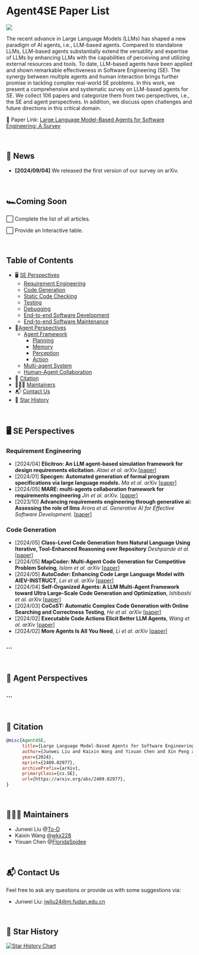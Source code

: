 # Agent4SE Paper List

<p>
<a href="http://arxiv.org/pdf/2409.02977"><img src='https://img.shields.io/badge/ArXiv-Paper-purple'/></a> 
</p>

The recent advance in Large Language Models (LLMs) has shaped a new paradigm of AI agents, i.e., LLM-based agents. Compared to standalone LLMs, LLM-based agents substantially extend the versatility and expertise of LLMs by enhancing LLMs with the capabilities of perceiving and utilizing external resources and tools. To date, LLM-based agents have been applied and shown remarkable effectiveness in Software Engineering (SE). The synergy between multiple agents and human interaction brings further promise in tackling complex real-world SE problems. In this work, we present a comprehensive and systematic survey on LLM-based agents for SE. We collect 106 papers and categorize them from two perspectives, i.e., the SE and agent perspectives. In addition, we discuss open challenges and future directions in this critical domain.

:page_facing_up: Paper Link: [Large Language Model-Based Agents for Software Engineering: A Survey](http://arxiv.org/pdf/2409.02977)

<br/>



## :newspaper: News

* **[2024/09/04]**  We released the first version of our survey on arXiv.

<br/>

## 🏎️Coming Soon

⬜ Complete the list of all articles.

⬜ Provide an Interactive table.

<br/>


## Table of Contents

* 🖥️ [SE Perspectives](#%EF%B8%8F-se-perspectives)
  * [Requirement Engineering](#-requirement-engineering)
  * [Code Generation](#-code-generation)
  * [Static Code Checking](#-static-checking)
  * [Testing](#-software-testing)
  * [Debugging](#-debugging)
  * [End-to-end Software Development](#-end-to-end-software-development)
  * [End-to-end Software Maintenance](#-end-to-end-software-maintenance)
* 🤖[Agent Perspectives](#-agent-perspectives)
  * [Agent Framework](#-agent-framework)
    * [Planning](#-planning)
    * [Memory](#-memory)
    * [Perception](#-perception)
    * [Action](#-action)
  * [Multi-agent System](#-multi-agent-system)
  * [Human-Agent Collaboration](#-human-agent-collaboration)
* 📝 [Citation](#-citation)
* 👨🏻‍💻 [Maintainers](#-maintainers)
* 📬 [Contact Us](#-contact-us)
* 🌟 [Star History](#-star-history)

<br/>

## 🖥️ SE Perspectives

### Requirement Engineering

* [2024/04] **Elicitron: An LLM agent-based simulation framework for design requirements elicitation.** *Ataei et al. arXiv.*[[paper](https://arxiv.org/pdf/2404.16045)]
* [2024/01] **Specgen: Automated generation of formal program specifications via large language models.** *Ma et al. arXiv* [[paper](https://arxiv.org/pdf/2401.08807)]
* [2024/05] **MARE: multi-agents collaboration framework for requirements engineering** *Jin et al. arXiv.* [[paper](https://arxiv.org/pdf/2405.03256)]
* [2023/10] **Advancing requirements engineering through generative ai: Assessing the role of llms** *Arora et al. Generative AI for Effective Software Development.* [[paper](https://arxiv.org/pdf/2310.13976)]



### Code Generation

* [2024/05] **Class-Level Code Generation from Natural Language Using Iterative, Tool-Enhanced Reasoning over Repository** *Deshpande et al.*[[paper](https://arxiv.org/pdf/2405.01573)]
* [2024/05] **MapCoder: Multi-Agent Code Generation for Competitive Problem Solving**, *Islam et al. arXiv* [[paper](https://arxiv.org/pdf/2405.11403)]
* [2024/05]  **AutoCoder: Enhancing Code Large Language Model with AIEV-INSTRUCT**, *Lei et al. arXiv* [[paper](https://arxiv.org/pdf/2405.14906)]
* [2024/04] **Self-Organized Agents: A LLM Multi-Agent Framework toward Ultra Large-Scale Code Generation and Optimization**, *Ishibashi et al. arXiv* [[paper](https://arxiv.org/pdf/2404.02183)]
* [2024/03] **CoCoST: Automatic Complex Code Generation with Online Searching and Correctness Testing**, *He et al. arXiv* [[paper](https://arxiv.org/pdf/2403.13583)]
* [2024/02] **Executable Code Actions Elicit Better LLM Agents**, *Wang et al. arXiv* [[paper](https://arxiv.org/pdf/2402.01030)]
* [2024/02] **More Agents Is All You Need**, *Li et al. arXiv* [[paper](https://arxiv.org/pdf/2402.05120)]



### ... 

<br/>

## 🤖 Agent Perspectives

### ...

<br/>


## 📝 Citation

```bibtex
@misc{Agent4SE,
      title={Large Language Model-Based Agents for Software Engineering: A Survey}, 
      author={Junwei Liu and Kaixin Wang and Yixuan Chen and Xin Peng and Zhenpeng Chen and Lingming Zhang and Yiling Lou},
      year={2024},
      eprint={2409.02977},
      archivePrefix={arXiv},
      primaryClass={cs.SE},
      url={https://arxiv.org/abs/2409.02977}, 
}
```

<br/>

## 👨🏻‍💻 Maintainers

- Junwei Liu @[To-D](https://github.com/To-D)
- Kaixin Wang @[wkx228](https://github.com/wkx228)
- Yixuan Chen @[FloridaSpidee](FloridaSpidee)

<br/>

## 📬 Contact Us

Feel free to ask any questions  or provide us with some suggestions via:

* Junwei Liu: jwliu24@m.fudan.edu.cn

<br/>

## 🌟 Star History

[![Star History Chart](https://api.star-history.com/svg?repos=FudanSELab/Agent4SE-Paper-List&type=Date)](https://star-history.com/#FudanSELab/Agent4SE-Paper-List&Date)
